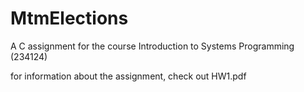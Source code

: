 # MtmElections
A C assignment for the course Introduction to Systems Programming (234124)

for information about the assignment, check out HW1.pdf

